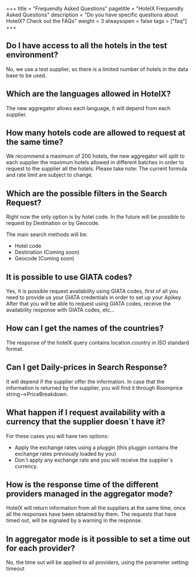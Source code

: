 +++
title = "Frequendly Asked Questions"
pagetitle = "HotelX Frequendly Asked Questions"
description = "Do you have specific questions about HotelX? Check out the FAQs"
weight = 3
alwaysopen = false
tags = ["faq"]
+++

## Do I have access to all the hotels in the test environment?
No, we use a test supplier, so there is a limited number of hotels in the data base to be used.

## Which are the languages allowed in HotelX?
The new aggregator allows each language, it will depend from each supplier.

## How many hotels code are allowed to request at the same time?
We recommend a maximum of 200 hotels, the new aggregator will split to each supplier the maximum hotels allowed in different batches in order to request to the supplier all the hotels. Please take note: The current formula and rate limit are subject to change.

## Which are the possible filters in the Search Request? 
Right now the only option is by hotel code. In the future will be possible to request by Destination or by Geocode.

The main search methods will be:
- Hotel code
- Destination (Coming soon)
- Geocode (Coming soon)

## It is possible to use GIATA codes? 
Yes, It is possible request availability  using GIATA codes, first of all you need to provide us your GIATA credentials in order to set up your Apikey. After that you will be able to request using GIATA codes, receive the availability response with GIATA codes, etc…

## How can I get the names of the countries?
The response of the hotelX query contains location.country in ISO standard format.
 
## Can I get Daily-prices in Search Response?
It will depend if the supplier offer the information. In case that the information is returned by the supplier, you will find it through Roomprice string-->PriceBreakdown.
 
## What happen if I request availability with a currency that the supplier doesn´t have it?
For these cases you will have two options:
- Apply the exchange rates using a pluggin (this pluggin contains the exchange rates previously loaded by you)
- Don´t apply any exchange rate and you will receive the supplier´s currency.

## How is the response time of the different providers managed in the aggregator mode?
HotelX will return information from all the suppliers at the same time, once all the responses have been obtained by them. The requests that have timed out, will be signaled by a warning in the response.

## In aggregator mode is it possible to set a time out for each provider?
No, the time out will be applied to all providers, using the parameter setting: timeout